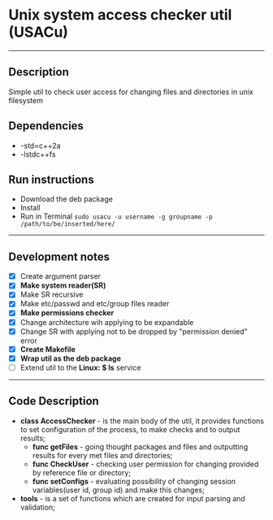 # **Unix system access checker util (USACu)**
***
## Description
Simple util to check user access for changing files and directories in unix filesystem  

## Dependencies
- -std=c++2a
- -lstdc++fs
## Run instructions
 - Download the deb package
 - Install  
 - Run in Terminal ```sudo usacu -u username -g groupname -p /path/to/be/inserted/here/```
***
## Development notes
- [x] Create argument parser
- [x] **Make system reader(SR)**
- [x] Make SR recursive
- [x] Make etc/passwd and etc/group files reader
- [x] **Make permissions checker**
- [x] Change architecture wih applying to be expandable    
- [x] Change SR with applying not to be dropped by "permission denied" error
- [x] **Create Makefile**
- [x] **Wrap util as the deb package**
- [ ] Extend util to the **Linux: $ ls** service
***

## Code Description

- **class AccessChecker** - is the main body of the util, it provides functions to set configuration of the process, to make checks and to output results;
    * **func getFiles** - going thought packages and files and outputting results for every met files and directories;
    * **func CheckUser** - checking user permission for changing provided by reference file or directory;
    * **func setConfigs** - evaluating possibility of changing session variables(user id, group id) and make this changes;
- **tools** - is a set of functions which are created for input parsing and validation;
